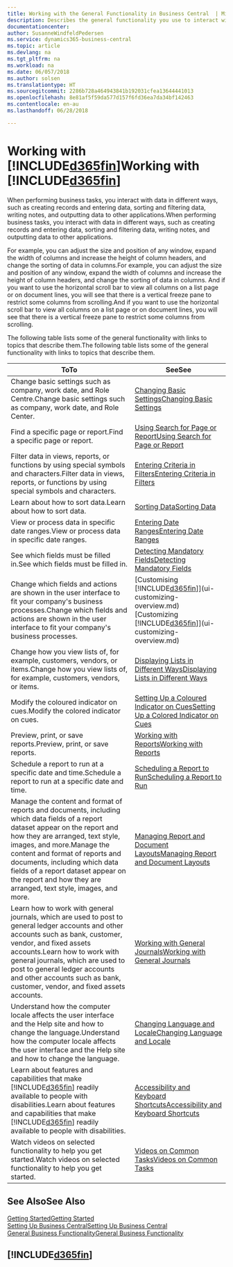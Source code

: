 ```yaml
---
title: Working with the General Functionality in Business Central  | Microsoft Docs
description: Describes the general functionality you use to interact with data in Business Central, such as entering values, sorting data, and changing views.
documentationcenter: 
author: SusanneWindfeldPedersen
ms.service: dynamics365-business-central
ms.topic: article
ms.devlang: na
ms.tgt_pltfrm: na
ms.workload: na
ms.date: 06/057/2018
ms.author: solsen
ms.translationtype: HT
ms.sourcegitcommit: 2286b728a464943841b192031cfea13644441013
ms.openlocfilehash: 8e81af5f59da577d157f6fd36ea7da34bf142463
ms.contentlocale: en-au
ms.lasthandoff: 06/28/2018

---
```

# <a name="working-with-included365finincludesd365finmdmd"></a><span data-ttu-id="bd6e5-103">Working with [!INCLUDE[d365fin](includes/d365fin_md.md)]</span><span class="sxs-lookup"><span data-stu-id="bd6e5-103">Working with [!INCLUDE[d365fin](includes/d365fin_md.md)]</span></span>
<span data-ttu-id="bd6e5-104">When performing business tasks, you interact with data in different ways, such as creating records and entering data, sorting and filtering data, writing notes, and outputting data to other applications.</span><span class="sxs-lookup"><span data-stu-id="bd6e5-104">When performing business tasks, you interact with data in different ways, such as creating records and entering data, sorting and filtering data, writing notes, and outputting data to other applications.</span></span>

<span data-ttu-id="bd6e5-105">For example, you can adjust the size and position of any window, expand the width of columns and increase the height of column headers, and change the sorting of data in columns.</span><span class="sxs-lookup"><span data-stu-id="bd6e5-105">For example, you can adjust the size and position of any window, expand the width of columns and increase the height of column headers, and change the sorting of data in columns.</span></span> <span data-ttu-id="bd6e5-106">And if you want to use the horizontal scroll bar to view all columns on a list page or on document lines, you will see that there is a vertical freeze pane to restrict some columns from scrolling.</span><span class="sxs-lookup"><span data-stu-id="bd6e5-106">And if you want to use the horizontal scroll bar to view all columns on a list page or on document lines, you will see that there is a vertical freeze pane to restrict some columns from scrolling.</span></span>

<span data-ttu-id="bd6e5-107">The following table lists some of the general functionality with links to topics that describe them.</span><span class="sxs-lookup"><span data-stu-id="bd6e5-107">The following table lists some of the general functionality with links to topics that describe them.</span></span>

| <span data-ttu-id="bd6e5-108">To</span><span class="sxs-lookup"><span data-stu-id="bd6e5-108">To</span></span> | <span data-ttu-id="bd6e5-109">See</span><span class="sxs-lookup"><span data-stu-id="bd6e5-109">See</span></span> |
| --- | --- |
| <span data-ttu-id="bd6e5-110">Change basic settings such as company, work date, and Role Centre.</span><span class="sxs-lookup"><span data-stu-id="bd6e5-110">Change basic settings such as company, work date, and Role Center.</span></span> |[<span data-ttu-id="bd6e5-111">Changing Basic Settings</span><span class="sxs-lookup"><span data-stu-id="bd6e5-111">Changing Basic Settings</span></span>](ui-change-basic-settings.md) |
| <span data-ttu-id="bd6e5-112">Find a specific page or report.</span><span class="sxs-lookup"><span data-stu-id="bd6e5-112">Find a specific page or report.</span></span> |[<span data-ttu-id="bd6e5-113">Using Search for Page or Report</span><span class="sxs-lookup"><span data-stu-id="bd6e5-113">Using Search for Page or Report</span></span>](ui-search.md) |
| <span data-ttu-id="bd6e5-114">Filter data in views, reports, or functions by using special symbols and characters.</span><span class="sxs-lookup"><span data-stu-id="bd6e5-114">Filter data in views, reports, or functions by using special symbols and characters.</span></span> |[<span data-ttu-id="bd6e5-115">Entering Criteria in Filters</span><span class="sxs-lookup"><span data-stu-id="bd6e5-115">Entering Criteria in Filters</span></span>](ui-enter-criteria-filters.md) |
| <span data-ttu-id="bd6e5-116">Learn about how to sort data.</span><span class="sxs-lookup"><span data-stu-id="bd6e5-116">Learn about how to sort data.</span></span> |[<span data-ttu-id="bd6e5-117">Sorting Data</span><span class="sxs-lookup"><span data-stu-id="bd6e5-117">Sorting Data</span></span>](ui-sorting.md) |
| <span data-ttu-id="bd6e5-118">View or process data in specific date ranges.</span><span class="sxs-lookup"><span data-stu-id="bd6e5-118">View or process data in specific date ranges.</span></span> |[<span data-ttu-id="bd6e5-119">Entering Date Ranges</span><span class="sxs-lookup"><span data-stu-id="bd6e5-119">Entering Date Ranges</span></span>](ui-enter-date-ranges.md) |
| <span data-ttu-id="bd6e5-120">See which fields must be filled in.</span><span class="sxs-lookup"><span data-stu-id="bd6e5-120">See which fields must be filled in.</span></span> |[<span data-ttu-id="bd6e5-121">Detecting Mandatory Fields</span><span class="sxs-lookup"><span data-stu-id="bd6e5-121">Detecting Mandatory Fields</span></span>](ui-mandatory-fields.md) |
| <span data-ttu-id="bd6e5-122">Change which fields and actions are shown in the user interface to fit your company's business processes.</span><span class="sxs-lookup"><span data-stu-id="bd6e5-122">Change which fields and actions are shown in the user interface to fit your company's business processes.</span></span> |<span data-ttu-id="bd6e5-123">[Customising [!INCLUDE[d365fin](includes/d365fin_md.md)]](ui-customizing-overview.md)</span><span class="sxs-lookup"><span data-stu-id="bd6e5-123">[Customizing [!INCLUDE[d365fin](includes/d365fin_md.md)]](ui-customizing-overview.md)</span></span> |
| <span data-ttu-id="bd6e5-124">Change how you view lists of, for example, customers, vendors, or items.</span><span class="sxs-lookup"><span data-stu-id="bd6e5-124">Change how you view lists of, for example, customers, vendors, or items.</span></span> |[<span data-ttu-id="bd6e5-125">Displaying Lists in Different Ways</span><span class="sxs-lookup"><span data-stu-id="bd6e5-125">Displaying Lists in Different Ways</span></span>](across-display-lists-different-views.md) |
| <span data-ttu-id="bd6e5-126">Modify the coloured indicator on cues.</span><span class="sxs-lookup"><span data-stu-id="bd6e5-126">Modify the colored indicator on cues.</span></span> |[<span data-ttu-id="bd6e5-127">Setting Up a Coloured Indicator on Cues</span><span class="sxs-lookup"><span data-stu-id="bd6e5-127">Setting Up a Colored Indicator on Cues</span></span>](ui-how-setup-colored-indicator-cues.md) |
|<span data-ttu-id="bd6e5-128">Preview, print, or save reports.</span><span class="sxs-lookup"><span data-stu-id="bd6e5-128">Preview, print, or save reports.</span></span>|[<span data-ttu-id="bd6e5-129">Working with Reports</span><span class="sxs-lookup"><span data-stu-id="bd6e5-129">Working with Reports</span></span>](ui-work-report.md)|
| <span data-ttu-id="bd6e5-130">Schedule a report to run at a specific date and time.</span><span class="sxs-lookup"><span data-stu-id="bd6e5-130">Schedule a report to run at a specific date and time.</span></span> |[<span data-ttu-id="bd6e5-131">Scheduling a Report to Run</span><span class="sxs-lookup"><span data-stu-id="bd6e5-131">Scheduling a Report to Run</span></span>](ui-work-report.md#ScheduleReport) |
| <span data-ttu-id="bd6e5-132">Manage the content and format of reports and documents, including which data fields of a report dataset appear on the report and how they are arranged, text style, images, and more.</span><span class="sxs-lookup"><span data-stu-id="bd6e5-132">Manage the content and format of reports and documents, including which data fields of a report dataset appear on the report and how they are arranged, text style, images, and more.</span></span>|[<span data-ttu-id="bd6e5-133">Managing Report and Document Layouts</span><span class="sxs-lookup"><span data-stu-id="bd6e5-133">Managing Report and Document Layouts</span></span>](ui-manage-report-layouts.md) |
| <span data-ttu-id="bd6e5-134">Learn how to work with general journals, which are used to post to general ledger accounts and other accounts such as bank, customer, vendor, and fixed assets accounts.</span><span class="sxs-lookup"><span data-stu-id="bd6e5-134">Learn how to work with general journals, which are used to post to general ledger accounts and other accounts such as bank, customer, vendor, and fixed assets accounts.</span></span> |[<span data-ttu-id="bd6e5-135">Working with General Journals</span><span class="sxs-lookup"><span data-stu-id="bd6e5-135">Working with General Journals</span></span>](ui-work-general-journals.md) |
|<span data-ttu-id="bd6e5-136">Understand how the computer locale affects the user interface and the Help site and how to change the language.</span><span class="sxs-lookup"><span data-stu-id="bd6e5-136">Understand how the computer locale affects the user interface and the Help site and how to change the language.</span></span>|[<span data-ttu-id="bd6e5-137">Changing Language and Locale</span><span class="sxs-lookup"><span data-stu-id="bd6e5-137">Changing Language and Locale</span></span>](about-locale-language.md)|
|<span data-ttu-id="bd6e5-138">Learn about features and capabilities that make [!INCLUDE[d365fin](includes/d365fin_md.md)] readily available to people with disabilities.</span><span class="sxs-lookup"><span data-stu-id="bd6e5-138">Learn about features and capabilities that make [!INCLUDE[d365fin](includes/d365fin_md.md)] readily available to people with disabilities.</span></span>|[<span data-ttu-id="bd6e5-139">Accessibility and Keyboard Shortcuts</span><span class="sxs-lookup"><span data-stu-id="bd6e5-139">Accessibility and Keyboard Shortcuts</span></span>](ui-accessibility.md)|
|<span data-ttu-id="bd6e5-140">Watch videos on selected functionality to help you get started.</span><span class="sxs-lookup"><span data-stu-id="bd6e5-140">Watch videos on selected functionality to help you get started.</span></span>|[<span data-ttu-id="bd6e5-141">Videos on Common Tasks</span><span class="sxs-lookup"><span data-stu-id="bd6e5-141">Videos on Common Tasks</span></span>](across-videos.md)|  

## <a name="see-also"></a><span data-ttu-id="bd6e5-142">See Also</span><span class="sxs-lookup"><span data-stu-id="bd6e5-142">See Also</span></span>
[<span data-ttu-id="bd6e5-143">Getting Started</span><span class="sxs-lookup"><span data-stu-id="bd6e5-143">Getting Started</span></span>](product-get-started.md)  
[<span data-ttu-id="bd6e5-144">Setting Up Business Central</span><span class="sxs-lookup"><span data-stu-id="bd6e5-144">Setting Up Business Central</span></span>](setup.md)  
[<span data-ttu-id="bd6e5-145">General Business Functionality</span><span class="sxs-lookup"><span data-stu-id="bd6e5-145">General Business Functionality</span></span>](ui-across-business-areas.md)  

## [!INCLUDE[d365fin](includes/free_trial_md.md)]  
 

